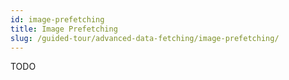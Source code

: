 ```yaml
---
id: image-prefetching
title: Image Prefetching
slug: /guided-tour/advanced-data-fetching/image-prefetching/
---
```

TODO
